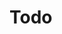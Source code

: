 <!--
 * @Copyright:
 *
 * Copyright (c) 2021 ZhangGuangzhou
 * learningMachine is licensed under Mulan PubL v1.
 * You can use this software according to the terms and conditions of the Mulan PubL v1.
 * You may obtain a copy of Mulan PubL v1 at:
 *             http://license.coscl.org.cn/MulanPubL-1.0
 * THIS SOFTWARE IS PROVIDED ON AN "AS IS" BASIS, WITHOUT WARRANTIES OF ANY KIND,
 * EITHER EXPRESS OR IMPLIED, INCLUDING BUT NOT LIMITED TO NON-INFRINGEMENT,
 * MERCHANTABILITY OR FIT FOR A PARTICULAR PURPOSE.
 * See the Mulan PubL v1 for more details.
 *
 * @Author: ZhangGuangzhou
 * @Date: 2021-02-08
 * @LastEditTime: 2021-02-08
 * @Github: https://github.com/cyhfvg/learningMachine
 * @Description: 开发愿景
-->

# Todo
